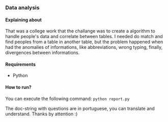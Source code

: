### Data analysis

#### Explaining about
That was a college work that the challange was to create a algorithm to handle people's data and correlate between tables. I needed do match and find peoples from a table in another table, but the problem happened when had the anomalies of informations, like abbreviations, wrong typing, finally, divergences between informations.

#### Requirements
- Python

#### How to run?
You can execute the following command: 
  ```python report.py```
  

The doc-string with questions are in portuguese, you can translate and understand.
Thanks by attention :)
